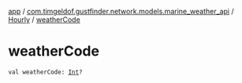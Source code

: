 [app](../../index.md) / [com.timgeldof.gustfinder.network.models.marine_weather_api](../index.md) / [Hourly](index.md) / [weatherCode](./weather-code.md)

# weatherCode

`val weatherCode: `[`Int`](https://kotlinlang.org/api/latest/jvm/stdlib/kotlin/-int/index.html)`?`